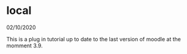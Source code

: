 # local

02/10/2020

This is a plug in tutorial up to date to the last version of moodle at the momment 3.9. 

